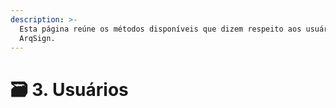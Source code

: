 ```yaml
---
description: >-
  Esta página reúne os métodos disponíveis que dizem respeito aos usuários da
  ArqSign.
---
```


# 🗃️ 3. Usuários

